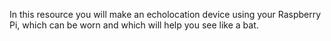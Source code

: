 In this resource you will make an echolocation device using your Raspberry Pi, which can be worn and which will help you see like a bat.
